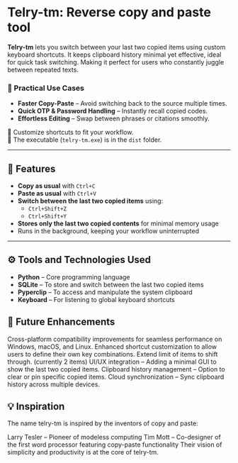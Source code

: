 # Telry-tm: Reverse copy and paste tool

**Telry-tm** lets you switch between your last two copied items using custom keyboard shortcuts. It keeps clipboard history minimal yet effective, ideal for quick task switching.  Making it perfect for users who constantly juggle between repeated texts.

### 🔹 Practical Use Cases  
- **Faster Copy-Paste** – Avoid switching back to the source multiple times.  
- **Quick OTP & Password Handling** – Instantly recall copied codes.  
- **Effortless Editing** – Swap between phrases or citations smoothly.  

🔹 Customize shortcuts to fit your workflow.  
🔹 The executable (`telry-tm.exe`) is in the `dist` folder.  


---

## 🚀 Features

- **Copy as usual** with `Ctrl+C`
- **Paste as usual** with `Ctrl+V`
- **Switch between the last two copied items** using:
  - `Ctrl+Shift+Z`
  - `Ctrl+Shift+Y`
- **Stores only the last two copied contents** for minimal memory usage
- Runs in the background, keeping your workflow uninterrupted

---

## ⚙️ Tools and Technologies Used

- **Python** – Core programming language
- **SQLite** – To store and switch between the last two copied items
- **Pyperclip** – To access and manipulate the system clipboard
- **Keyboard** – For listening to global keyboard shortcuts


## 🌱 Future Enhancements
Cross-platform compatibility improvements for seamless performance on Windows, macOS, and Linux.
Enhanced shortcut customization to allow users to define their own key combinations.
Extend limit of items to shift through. (currently 2 items)
UI/UX integration – Adding a minimal GUI to show the last two copied items.
Clipboard history management – Option to clear or pin specific copied items.
Cloud synchronization – Sync clipboard history across multiple devices.


## 💡 Inspiration
The name telry-tm is inspired by the inventors of copy and paste:

Larry Tesler – Pioneer of modeless computing
Tim Mott – Co-designer of the first word processor featuring copy-paste functionality
Their vision of simplicity and productivity is at the core of telry-tm.